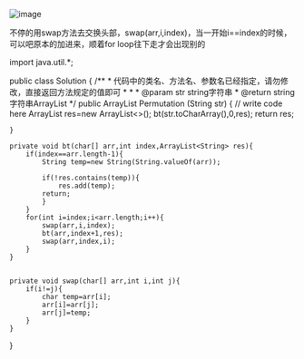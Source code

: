 ![image](https://user-images.githubusercontent.com/59748598/178372179-53f45b1c-7c66-4117-9ab6-34340952206f.png)

不停的用swap方法去交换头部，swap(arr,i,index)，当一开始i==index的时候，可以吧原本的加进来，顺着for loop往下走才会出现别的

import java.util.*;


public class Solution {
    /**
     * 代码中的类名、方法名、参数名已经指定，请勿修改，直接返回方法规定的值即可
     *
     * 
     * @param str string字符串 
     * @return string字符串ArrayList
     */
    public ArrayList<String> Permutation (String str) {
        // write code here
        ArrayList<String> res=new ArrayList<>();
        bt(str.toCharArray(),0,res);
        return res;
        
    }
    
    private void bt(char[] arr,int index,ArrayList<String> res){
        if(index==arr.length-1){
            String temp=new String(String.valueOf(arr));
            
            if(!res.contains(temp)){
                res.add(temp);
            return;
            }
        }
        for(int i=index;i<arr.length;i++){
            swap(arr,i,index);
            bt(arr,index+1,res);
            swap(arr,index,i);
        }
    }
    
    
    private void swap(char[] arr,int i,int j){
        if(i!=j){
            char temp=arr[i];
            arr[i]=arr[j];
            arr[j]=temp;
        }
    }
}
